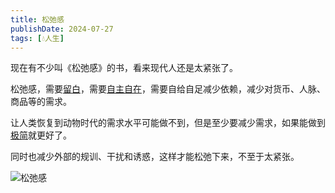 ```yaml
---
title: 松弛感
publishDate: 2024-07-27
tags: [💧人生]
---
```


现在有不少叫《松弛感》的书，看来现代人还是太紧张了。

松弛感，需要[留白](/xyy/20240720b)，需要[自主自在](/xyy/20240717e)，需要自给自足减少依赖，减少对货币、人脉、商品等的需求。

让人类恢复到动物时代的需求水平可能做不到，但是至少要减少需求，如果能做到[极简](/xyy/20240629)就更好了。

同时也减少外部的规训、干扰和诱惑，这样才能松弛下来，不至于太紧张。

![松弛感](/images/relaxation.jpg)
